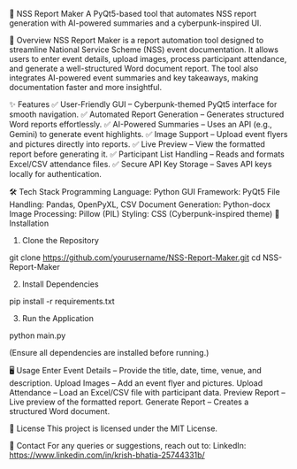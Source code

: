 📄 NSS Report Maker
A PyQt5-based tool that automates NSS report generation with AI-powered summaries and a cyberpunk-inspired UI.

🚀 Overview
NSS Report Maker is a report automation tool designed to streamline National Service Scheme (NSS) event documentation. It allows users to enter event details, upload images, process participant attendance, and generate a well-structured Word document report. The tool also integrates AI-powered event summaries and key takeaways, making documentation faster and more insightful.

✨ Features
✅ User-Friendly GUI – Cyberpunk-themed PyQt5 interface for smooth navigation.
✅ Automated Report Generation – Generates structured Word reports effortlessly.
✅ AI-Powered Summaries – Uses an API (e.g., Gemini) to generate event highlights.
✅ Image Support – Upload event flyers and pictures directly into reports.
✅ Live Preview – View the formatted report before generating it.
✅ Participant List Handling – Reads and formats Excel/CSV attendance files.
✅ Secure API Key Storage – Saves API keys locally for authentication.

🛠 Tech Stack
Programming Language: Python
GUI Framework: PyQt5
File Handling: Pandas, OpenPyXL, CSV
Document Generation: Python-docx
Image Processing: Pillow (PIL)
Styling: CSS (Cyberpunk-inspired theme)
📌 Installation
1. Clone the Repository

  git clone https://github.com/yourusername/NSS-Report-Maker.git
  cd NSS-Report-Maker
  
2. Install Dependencies

  pip install -r requirements.txt
  
3. Run the Application

  python main.py
  
(Ensure all dependencies are installed before running.)

🖥 Usage
Enter Event Details – Provide the title, date, time, venue, and description.
Upload Images – Add an event flyer and pictures.
Upload Attendance – Load an Excel/CSV file with participant data.
Preview Report – Live preview of the formatted report.
Generate Report – Creates a structured Word document.

📜 License
This project is licensed under the MIT License.

📩 Contact
For any queries or suggestions, reach out to:
  LinkedIn: https://www.linkedin.com/in/krish-bhatia-25744331b/
